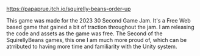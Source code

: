 https://papaprue.itch.io/squirelly-beans-order-up

This game was made for the 2023 30 Second Game Jam. It's a Free Web based game that gained a bit of traction throughout the jam. I am releasing the code and assets as the game was free. The Second of the SquirellyBeans games, this one I am much more proud of, which can be atrributed to having more time and familiarity with the Unity system.
